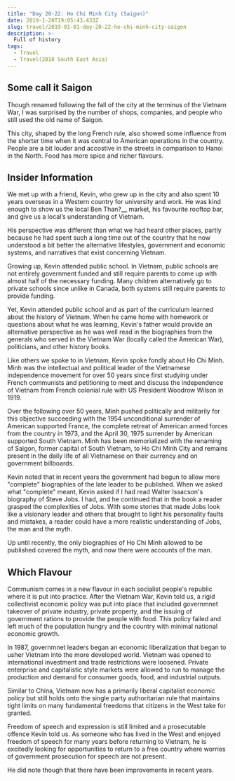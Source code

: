 ```yaml
---
title: "Day 20-22: Ho Chi Minh City (Saigon)"
date: 2019-1-20T19:05:43.433Z
slug: travel/2019-01-01-day-20-22-ho-chi-minh-city-saigon
description: >-
  Full of history
tags:
  - Travel
  - Travel(2018 South East Asia)
---
```


## Some call it Saigon

Though renamed following the fall of the city at the terminus of the Vietnam War, I was surprised by the number of shops, companies, and people who still used the old name of Saigon.

This city, shaped by the long French rule, also showed some influence from the shorter time when it was central to American operations in the country. People are a bit louder and accostive in the streets in comparison to Hanoi in the North. Food has more spice and richer flavours.

## Insider Information

We met up with a friend, Kevin, who grew up in the city and also spent 10 years overseas in a Western country for university and work. He was kind enough to show us the local Ben Than?**\_\_** market, his favourite rooftop bar, and give us a local’s understanding of Vietnam.

His perspective was different than what we had heard other places, partly because he had spent such a long time out of the country that he now understood a bit better the alternative lifestyles, government and economic systems, and narratives that exist concerning Vietnam.

Growing up, Kevin attended public school. In Vietnam, public schools are not entirely government funded and still require parents to come up with almost half of the necessary funding. Many children alternatively go to private schools since unlike in Canada, both systems still require parents to provide funding.

Yet, Kevin attended public school and as part of the curriculum learned about the history of Vietnam. When he came home with homework or questions about what he was learning, Kevin's father would provide an alternative perspective as he was well read in the biographies from the generals who served in the Vietnam War (locally called the American War), politicians, and other history books.

Like others we spoke to in Vietnam, Kevin spoke fondly about Ho Chi Minh. Minh was the intellectual and political leader of the Vietnamese independence movement for over 50 years since first studying under French communists and petitioning to meet and discuss the independence of Vietnam from French colonial rule with US President Woodrow Wilson in 1919.

Over the following over 50 years, Minh pushed politically and militarily for this objective succeeding with the 1954 unconditional surrender of American supported France, the complete retreat of American armed forces from the country in 1973, and the April 30, 1975 surrender by American supported South Vietnam. Minh has been memorialized with the renaming of Saigon, former capital of South Vietnam, to Ho Chi Minh City and remains present in the daily life of all Vietnamese on their currency and on government billboards.

Kevin noted that in recent years the government had begun to allow more "complete" biographies of the late leader to be published. When we asked what "complete" meant, Kevin asked if I had read Walter Issacson's biography of Steve Jobs. I had, and he continued that in the book a reader grasped the complexities of Jobs. With some stories that made Jobs look like a visionary leader and others that brought to light his personality faults and mistakes, a reader could have a more realistic understanding of Jobs, the man and the myth.

Up until recently, the only biographies of Ho Chi Minh allowed to be published covered the myth, and now there were accounts of the man.

## Which Flavour

Communism comes in a new flavour in each socialist people's republic where it is put into practice. After the Vietnam War, Kevin told us, a rigid collectivist economic policy was put into place that included governmnet takeover of private industry, private property, and the issuing of government rations to provide the people with food. This policy failed and left much of the population hungry and the country with minimal national economic growth.

In 1987, governmnet leaders began an economic liberalization that began to usher Vietnam into the more developed world. Vietnam was opened to international investment and trade restrictions were loosened. Private enterprise and capitalistic style markets were allowed to run to manage the production and demand for consumer goods, food, and industrial outputs.

Similar to China, Vietnam now has a primarily liberal capitalist economic policy but still holds onto the single party authoritarian rule that maintains tight limits on many fundamental freedoms that citizens in the West take for granted.

Freedom of speech and expression is still limited and a prosecutable offence Kevin told us. As someone who has lived in the West and enjoyed freedom of speech for many years before returning to Vietnam, he is excitedly looking for opportunities to return to a free country where worries of government prosecution for speech are not present.

He did note though that there have been improvements in recent years.
